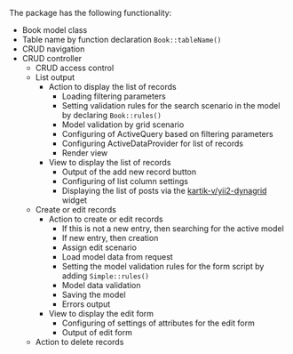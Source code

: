 The package has the following functionality:
* Book model class
* Table name by function declaration ```Book::tableName()```
* CRUD navigation
* CRUD controller
    * CRUD access control
    * List output
        * Action to display the list of records
           * Loading filtering parameters
            * Setting validation rules for the search scenario in the model by declaring ```Book::rules()```
            * Model validation by grid scenario
            * Configuring of ActiveQuery based on filtering parameters
            * Configuring ActiveDataProvider for list of records
            * Render view
         * View to display the list of records
            * Output of the add new record button
            * Configuring of list column settings
            * Displaying the list of posts via the [kartik-v/yii2-dynagrid](https://github.com/kartik-v/yii2-dynagrid) widget
     * Create or edit records
         * Action to create or edit records
             * If this is not a new entry, then searching for the active model
             * If new entry, then creation
             * Assign edit scenario
             * Load model data from request
             * Setting the model validation rules for the form script by adding ```Simple::rules()```
             * Model data validation
             * Saving the model
             * Errors output
         * View to display the edit form
             * Configuring of settings of attributes for the edit form
             * Output of edit form
     * Action to delete records